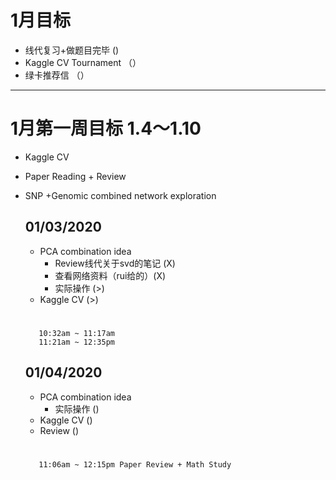 

# 1月目标
* 线代复习+做题目完毕  ()
* Kaggle CV Tournament （）
* 绿卡推荐信 （）

	
	 
		

***

# 1月第一周目标 1.4～1.10
* Kaggle CV
* Paper Reading + Review
* SNP +Genomic combined network exploration
	
	## 01/03/2020
	
	*  PCA combination idea
		* Review线代关于svd的笔记 (X)
		* 查看网络资料（rui给的）(X)
        * 实际操作 (>)
	*  Kaggle CV (>)

	#
		 10:32am ~ 11:17am 
         11:21am ~ 12:35pm

	## 01/04/2020
	
	*  PCA combination idea
        * 实际操作 ()
	*  Kaggle CV ()
	*  Review ()

	#
		 11:06am ~ 12:15pm Paper Review + Math Study